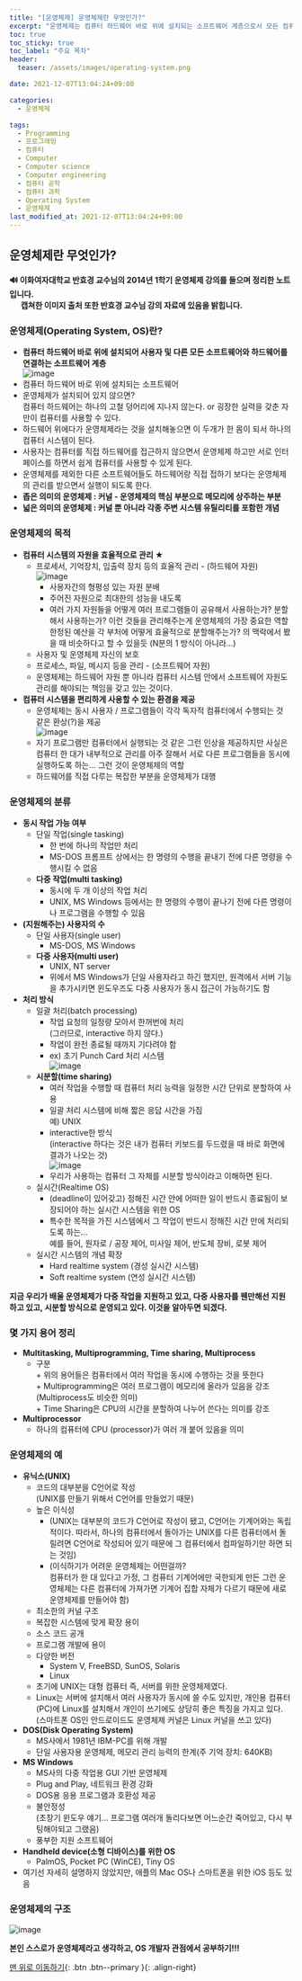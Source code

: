 ```yaml
---
title: "[운영체제] 운영체제란 무엇인가?"
excerpt: "운영체제는 컴퓨터 하드웨어 바로 위에 설치되는 소프트웨어 계층으로서 모든 컴퓨터 시스템의 필수적인 부분이다."
toc: true
toc_sticky: true
toc_label: "주요 목차"
header:
  teaser: /assets/images/operating-system.png

date: 2021-12-07T13:04:24+09:00

categories:
  - 운영체제

tags:
  - Programming
  - 프로그래밍
  - 컴퓨터
  - Computer
  - Computer science
  - Computer engineering
  - 컴퓨터 공학
  - 컴퓨터 과학
  - Operating System
  - 운영체제
last_modified_at: 2021-12-07T13:04:24+09:00
---
```


## 운영체제란 무엇인가?

<div class="notice">
    <h4>
        🔊 이화여자대학교 반효경 교수님의 2014년 1학기 운영체제 강의를 들으며 정리한 노트입니다.<br>&nbsp;&nbsp;&nbsp;&nbsp;&nbsp;&nbsp;캡쳐한 이미지 출처 또한 반효경 교수님 강의 자료에 있음을 밝힙니다. 
    </h4>
</div>


### 운영체제(Operating System, OS)란?

- **컴퓨터 하드웨어 바로 위에 설치되어 사용자 및 다른 모든 소프트웨어와 하드웨어를 연결하는 소프트웨어 계층**<br>![image](https://user-images.githubusercontent.com/78403443/144948040-a8fecf78-5fbf-4438-a230-906a87f3d1d0.png)
- 컴퓨터 하드웨어 바로 위에 설치되는 소프트웨어
- 운영체제가 설치되어 있지 않으면?<br>컴퓨터 하드웨어는 하나의 고철 덩어리에 지나지 않는다. or 굉장한 실력을 갖춘 자 만이 컴퓨터를 사용할 수 있다.
- 하드웨어 위에다가 운영체제라는 것을 설치해놓으면 이 두개가 한 몸이 되서 하나의 컴퓨터 시스템이 된다.
- 사용자는 컴퓨터를 직접 하드웨어를 접근하지 않으면서 운영체제 하고만 서로 인터페이스를 하면서 쉽게 컴퓨터를 사용할 수 있게 된다.
- 운영체제를 제외한 다른 소프트웨어들도 하드웨어랑 직접 접하기 보다는 운영체제의 관리를 받으면서 실행이 되도록 한다. 
- **좁은 의미의 운영체제 : 커널 - 운영체제의 핵심 부분으로 메모리에 상주하는 부분**
- **넓은 의미의 운영체제 : 커널 뿐 아니라 각종 주변 시스템 유틸리티를 포함한 개념**

### 운영체제의 목적

- **컴퓨터 시스템의 자원을 효율적으로 관리 ★**
  - 프로세서, 기억장치, 입출력 장치 등의 효율적 관리 - (하드웨어 자원)<br>![image](https://user-images.githubusercontent.com/78403443/144950256-7c38f118-084b-4065-90bc-11ca6596f537.png)
    - 사용자간의 형평성 있는 자원 분배
    - 주어진 자원으로 최대한의 성능을 내도록
    - 여러 가지 자원들을 어떻게 여러 프로그램들이 공유해서 사용하는가? 분할해서 사용하는가? 이런 것들을 관리해주는게 운영체제의 가장 중요한 역할<br>한정된 예산을 각 부처에 어떻게 효율적으로 분할해주는가? 의 맥락에서 봤을 때 비슷하다고 할 수 있을듯 (N분의 1 방식이 아니라...)
  - 사용자 및 운영체제 자신의 보호
  - 프로세스, 파일, 메시지 등을 관리 - (소프트웨어 자원)
  - 운영체제는 하드웨어 자원 뿐 아니라 컴퓨터 시스템 안에서 소프트웨어 자원도 관리를 해야되는 책임을 갖고 있는 것이다.
- **컴퓨터 시스템을 편리하게 사용할 수 있는 환경을 제공**
  - 운영체제는 동시 사용자 / 프로그램들이 각각 독자적 컴퓨터에서 수행되는 것 같은 환상(?)을 제공<br>![image](https://user-images.githubusercontent.com/78403443/144952427-3c8e35cf-ed6f-41a9-b63d-422be2006893.png)
  - 자기 프로그램만 컴퓨터에서 실행되는 것 같은 그런 인상을 제공하지만 사실은 컴퓨터 한 대가 내부적으로 관리를 아주 잘해서 서로 다른 프로그램들을 동시에 실행하도록 하는... 그런 것이 운영체제의 역할
  - 하드웨어를 직접 다루는 복잡한 부분을 운영체제가 대행

### 운영체제의 분류

- **동시 작업 가능 여부**
  - 단일 작업(single tasking)
    - 한 번에 하나의 작업만 처리
    - MS-DOS 프롬프트 상에서는 한 명령의 수행을 끝내기 전에 다른 명령을 수행시킬 수 없음
  - **다중 작업(multi tasking)**
    - 동시에 두 개 이상의 작업 처리
    - UNIX, MS Windows 등에서는 한 명령의 수행이 끝나기 전에 다른 명령이나 프로그램을 수행할 수 있음
- **(지원해주는) 사용자의 수**
  - 단일 사용자(single user)
    - MS-DOS, MS Windows
  - **다중 사용자(multi user)**
    - UNIX, NT server
    - 위에서 MS Windows가 단일 사용자라고 하긴 했지만, 원격에서 서버 기능을 추가시키면 윈도우즈도 다중 사용자가 동시 접근이 가능하기도 함
- **처리 방식**
  - 일괄 처리(batch processing)
    - 작업 요청의 일정량 모아서 한꺼번에 처리<br>(그러므로, interactive 하지 않다.)
    - 작업이 완전 종료될 때까지 기다려야 함
    - ex) 초기 Punch Card 처리 시스템<br>![image](https://user-images.githubusercontent.com/78403443/144954119-fca313f3-b194-4062-a5b6-562709967493.png)
  - **시분할(time sharing)**
    - 여러 작업을 수행할 때 컴퓨터 처리 능력을 일정한 시간 단위로 분할하여 사용
    - 일괄 처리 시스템에 비해 짧은 응답 시간을 가짐<br>예) UNIX
    - interactive한 방식<br>(interactive 하다는 것은 내가 컴퓨터 키보드를 두드렸을 때 바로 화면에 결과가 나오는 것)<br>![image](https://user-images.githubusercontent.com/78403443/144954514-769e19f3-6c6e-440b-a510-b9beb7de6bba.png)
    - 우리가 사용하는 컴퓨터 그 자체를 시분할 방식이라고 이해하면 된다.
  - 실시간(Realtime OS)
    - (deadline이 있어갖고) 정해진 시간 안에 어떠한 일이 반드시 종료됨이 보장되어야 하는 실시간 시스템을 위한 OS
    - 특수한 목적을 가진 시스템에서 그 작업이 반드시 정해진 시간 만에 처리되도록 하는...<br>예를 들어, 원자로 / 공장 제어, 미사일 제어, 반도체 장비, 로봇 제어
  - 실시간 시스템의 개념 확장
    - Hard realtime system (경성 실시간 시스템)
    - Soft realtime system (연성 실시간 시스템)

**지금 우리가 배울 운영체제가 다중 작업을 지원하고 있고, 다중 사용자를 웬만해선 지원하고 있고, 시분할 방식으로 운영되고 있다. 이것을 알아두면 되겠다.**

### 몇 가지 용어 정리

- **Multitasking, Multiprogramming, Time sharing, Multiprocess**
  - 구분<br>+ 위의 용어들은 컴퓨터에서 여러 작업을 동시에 수행하는 것을 뜻한다<br>+ Multiprogramming은 여러 프로그램이 메모리에 올라가 있음을 강조 (Multiprocess도 비슷한 의미)<br>+ Time Sharing은 CPU의 시간을 분할하여 나누어 쓴다는 의미를 강조
- **Multiprocessor**
  - 하나의 컴퓨터에 CPU (processor)가 여러 개 붙어 있음을 의미

### 운영체제의 예

- **유닉스(UNIX)**
  - 코드의 대부분을 C언어로 작성<br>(UNIX를 만들기 위해서 C언어를 만들었기 때문)
  - 높은 이식성<br>
    - (UNIX는 대부분의 코드가 C언어로 작성이 됐고, C언어는 기계어와는 독립적이다. 따라서, 하나의 컴퓨터에서 돌아가는 UNIX를 다른 컴퓨터에서 돌릴려면 C언어로 작성되어 있기 때문에 그 컴퓨터에서 컴파일하기만 하면 되는 것임)
    - (이식하기가 어려운 운영체제는 어떤걸까?<br>컴퓨터가 한 대 있다고 가정, 그 컴퓨터 기계어에만 국한되게 만든 그런 운영체제는 다른 컴퓨터에 가져가면 기계어 집합 자체가 다르기 때문에 새로 운영체제를 만들어야 함)
  - 최소한의 커널 구조
  - 복잡한 시스템에 맞게 확장 용이
  - 소스 코드 공개
  - 프로그램 개발에 용이
  - 다양한 버전
    - System V, FreeBSD, SunOS, Solaris
    - Linux
  - 초기에 UNIX는 대형 컴퓨터 즉, 서버를 위한 운영체제였다.
  - Linux는 서버에 설치해서 여러 사용자가 동시에 쓸 수도 있지만, 개인용 컴퓨터(PC)에 Linux를 설치해서 개인이 쓰기에도 상당히 좋은 특징을 가지고 있다.<br>(스마트폰 OS인 안드로이드도 운영체제 커널은 Linux 커널을 쓰고 있다)
- **DOS(Disk Operating System)**
  - MS사에서 1981년 IBM-PC를 위해 개발
  - 단일 사용자용 운영체제, 메모리 관리 능력의 한계(주 기억 장치: 640KB)
- **MS Windows**
  - MS사의 다중 작업용 GUI 기반 운영체제
  - Plug and Play, 네트워크 환경 강화
  - DOS용 응용 프로그램과 호환성 제공
  - 불안정성<br>(초창기 윈도우 얘기... 프로그램 여러개 돌리다보면 어느순간 죽어있고, 다시 부팅해야되고 그랬음)
  - 풍부한 지원 소프트웨어
- **Handheld device(소형 디바이스)를 위한 OS**
  - PalmOS, Pocket PC (WinCE), Tiny OS
- 여기선 자세히 설명하지 않았지만, 애플의 Mac OS나 스마트폰을 위한 iOS 등도 있음

### 운영체제의 구조

![image](https://user-images.githubusercontent.com/78403443/144960809-2e205abc-83f5-4be4-a678-9e430cd42df7.png)

**본인 스스로가 운영체제라고 생각하고, OS 개발자 관점에서 공부하기!!!**

[맨 위로 이동하기](#){: .btn .btn--primary }{: .align-right}